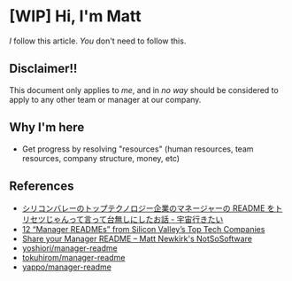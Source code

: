 # [WIP] Hi, I'm Matt

*I* follow this article. *You* don't need to follow this.

## Disclaimer!!

This document only applies to *me*, and in *no way* should be considered to apply to any other team or manager at our company.

## Why I'm here

- Get progress by resolving "resources" (human resources, team resources, company structure, money, etc) 

## References

- [シリコンバレーのトップテクノロジー企業のマネージャーの README をトリセツじゃんって言って台無しにしたお話 - 宇宙行きたい](http://yoshiori.hatenablog.com/entry/2018/05/25/004407)
- [12 “Manager READMEs” from Silicon Valley’s Top Tech Companies](https://hackernoon.com/12-manager-readmes-from-silicon-valleys-top-tech-companies-26588a660afe)
- [Share your Manager README – Matt Newkirk's NotSoSoftware](https://matthewnewkirk.com/2017/09/20/share-your-manager-readme/)
- [yoshiori/manager-readme](https://github.com/yoshiori/manager-readme)
- [tokuhirom/manager-readme](https://github.com/tokuhirom/manager-readme)
- [yappo/manager-readme](https://github.com/yappo/manager-readme)
